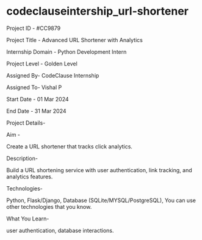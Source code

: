 # codeclauseintership_url-shortener
Project ID - #CC9879

Project Title - Advanced URL Shortener with Analytics

Internship Domain - Python Development Intern

Project Level - Golden Level

Assigned By- CodeClause Internship

Assigned To- Vishal P

Start Date - 01 Mar 2024

End Date - 31 Mar 2024

Project Details-

Aim -

Create a URL shortener that tracks click analytics.

Description-

Build a URL shortening service with user authentication, link tracking, and analytics features.

Technologies-

Python, Flask/Django, Database (SQLite/MYSQL/PostgreSQL), You can use other technologies that you know.

What You Learn-

user authentication, database interactions.
